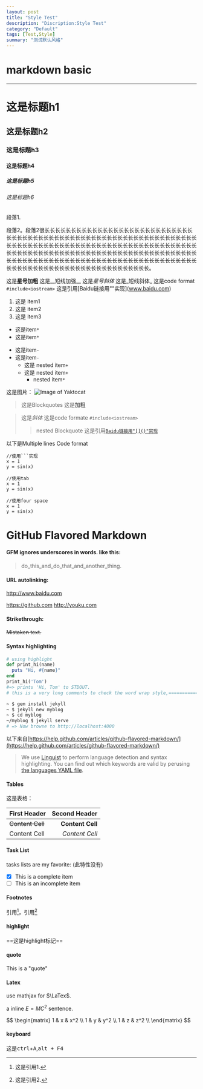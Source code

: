 ```yaml
---
layout: post
title: "Style Test"
description: "Discription:Style Test"
category: "Default"
tags: [Test,Style]
summary: "测试默认风格"
---
```


# markdown basic #

---

# 这是标题h1
## 这是标题h2
### 这是标题h3
#### 这是标题h4
##### 这是标题h5
###### 这是标题h6
段落1.

段落2。段落2很长长长长长长长长长长长长长长长长长长长长长长长长长长长长长长长长长长长长长长长长长长长长长长长长长长长长长长长长长长长长长长长长长长长长长长长长长长长长长长长长长长长长长长长长长长长长长长长长长长长长长长长长长长长长长长长长长长长长长长长长长长长长长长长长长长长长长长长长长长长长长长长长长长长长长长长长长长长长长长长长长长长长长长长长长长长长长长长长长长长长长长长长长长长长长长长长长长长长长长长。

这是**星号加粗**
这是__短线加强__
这是*星号斜体*
这是_短线斜体_
这是code format `#include<iostream>`
这是引用[Baidu链接用"[]()"实现](www.baidu.com)

1. 这是 item1
2. 这是 item2
3. 这是 item3

* 这是item`*`
* 这是item`*`

- 这是item`-`
- 这是item`-`
    + 这是 nested item`+`
    + 这是 nested item`+`
        * nested item`*`

这是图片：
![Image of Yaktocat](https://octodex.github.com/images/yaktocat.png)

> 这是Blockquotes
> 这是**加粗**

> 这是*斜体*
> 这是code formate `#include<iostream>`
>  >nested Blockquote
> 这是引用[`Baidu链接用"[]()"实现`](www.baidu.com)

以下是Multiple lines Code format

```
//使用```实现
x = 1
y = sin(x)
```

    //使用tab
    x = 1
    y = sin(x)

    //使用four space
    x = 1
    y = sin(x)

# GitHub Flavored Markdown

#### GFM ignores underscores in words. like this:

> do_this_and_do_that_and_another_thing.

#### URL autolinking:

<http://www.baidu.com>

<https://github.com>
<http://youku.com>

#### Strikethrough:

~~Mistaken text.~~


#### Syntax highlighting

```ruby
# using highlight
def print_hi(name)
  puts "Hi, #{name}"
end
print_hi('Tom')
#=> prints 'Hi, Tom' to STDOUT.
# this is a very long comments to check the word wrap style,=========================================================================================================================================================================================================
```

```bash
~ $ gem install jekyll
~ $ jekyll new myblog
~ $ cd myblog
~/myblog $ jekyll serve
# => Now browse to http://localhost:4000
```

以下来自[https://help.github.com/articles/github-flavored-markdown/](https://help.github.com/articles/github-flavored-markdown/)

> We use [Linguist](https://github.com/github/linguist) to perform language detection and syntax highlighting. You can find out which keywords are valid by perusing [the languages YAML file](https://github.com/github/linguist/blob/master/lib/linguist/languages.yml).

#### Tables

这是表格：


First Header  | Second Header
:------------- | -------------:
~~Content Cell~~  | **Content Cell**
Content Cell  | *Content Cell*

#### Task List

tasks lists are my favorite: (此特性没有)

- [x] This is a complete item
- [ ] This is an incomplete item

#### Footnotes

引用[^1]，引用[^2]

#### highlight

==这是highlight标记==

#### quote

This is a "quote"

#### Latex

use mathjax for $\LaTex$.

a inline $E=MC^2$ sentence.

<div>
$$
\begin{matrix}
1 & x & x^2 \\
1 & y & y^2 \\
1 & z & z^2 \\
\end{matrix}
$$
</div>

#### keyboard

这是<kbd>ctrl</kbd>+<kbd>A</kbd>,<kbd>alt + F4</kbd>

[^1]: 这是引用1.
[^2]: 这是引用2.
